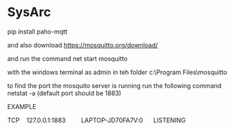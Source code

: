 # SysArc

pip install paho-mqtt

and also download 
https://mosquitto.org/download/

and run the command 
net start mosquitto

with the windows terminal as admin in teh folder 
c:\Program Files\mosquitto

to find the port the mosquito server is running run the following command
netstat -a (default port should be 1883)

EXAMPLE

TCP    127.0.0.1:1883         LAPTOP-JD70FA7V:0      LISTENING
